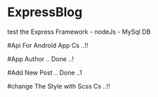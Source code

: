 # ExpressBlog
test the Express Framework - nodeJs - MySql DB 

#Api For Android App 
Cs ..!!

#App Author ..
Done ..!

#Add New Post ..
Done ..1

#change The Style with Scss
Cs ..!!